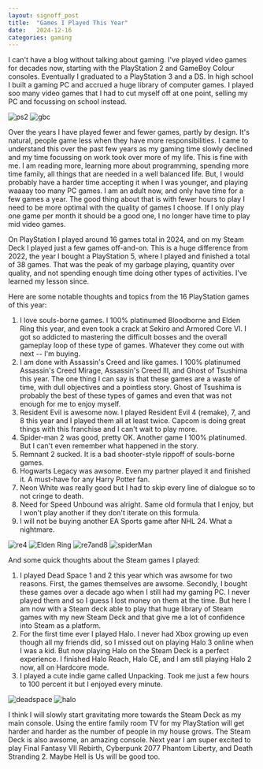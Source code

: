 ```yaml
---
layout: signoff_post
title:  "Games I Played This Year"
date:   2024-12-16
categories: gaming
---
```


I can't have a blog without talking about gaming.
I've played video games for decades now, starting with the PlayStation 2 and GameBoy Colour consoles.
Eventually I graduated to a PlayStation 3 and a DS.
In high school I built a gaming PC and accrued a huge library of computer games. 
I played soo many video games that I had to cut myself off at one point, selling my PC and focussing on school instead. 

![ps2](https://www.lifewire.com/thmb/YljTSuEHBxdV5qRvvnewKmRTkB8=/1500x0/filters:no_upscale():max_bytes(150000):strip_icc()/playstation2-75a4c7cb06ea40a597c267ee3662681a.jpg)
![gbc](https://i.ytimg.com/vi/la--KfCQKA4/hq720.jpg?sqp=-oaymwEhCK4FEIIDSFryq4qpAxMIARUAAAAAGAElAADIQj0AgKJD&rs=AOn4CLCJxwr32lVrKKRNHX2-Q_99kRjpcA)


Over the years I have played fewer and fewer games, partly by design.
It's natural, people game less when they have more responsibilities.
I came to understand this over the past few years as my gaming time slowly declined and my time focussing on work took over more of my life. 
This is fine with me.
I am reading more, learning more about programming, spending more time family, all things that are needed in a well balanced life. 
But, I would probably have a harder time accepting it when I was younger, and playing waaaay too many PC games. 
I am an adult now, and only have time for a few games a year. 
The good thing about that is with fewer hours to play I need to be more optimal with the quality of games I choose.
If I only play one game per month it should be a good one, I no longer have time to play mid video games.

On PlayStation I played around 16 games total in 2024, and on my Steam Deck I played just a few games off-and-on.
This is a huge difference from 2022, the year I bought a PlayStation 5, where I played and finished a total of 38 games.
That was the peak of my garbage playing, quantity over quality, and not spending enough time doing other types of activities.
I've learned my lesson since.

Here are some notable thoughts and topics from the 16 PlayStation games of this year:

1. I love souls-borne games. I 100% platinumed Bloodborne and Elden Ring this year, and even took a crack at Sekiro and Armored Core VI. I got so addicted to mastering the difficult bosses and the overall gameplay loop of these type of games. Whatever they come out with next -- I'm buying. 
2. I am done with Assassin's Creed and like games. I 100% platinumed Assassin's Creed Mirage, Assassin's Creed III, and Ghost of Tsushima this year. The one thing I can say is that these games are a waste of time, with dull objectives and a pointless story. Ghost of Tsushima is probably the best of these types of games and even that was not enough for me to enjoy myself.
3. Resident Evil is awesome now. I played Resident Evil 4 (remake), 7, and 8 this year and I played them all at least twice. Capcom is doing great things with this franchise and I can't wait to play more.
4. Spider-man 2 was good, pretty OK. Another game I 100% platinumed. But I can't even remember what happened in the story. 
5. Remnant 2 sucked. It is a bad shooter-style rippoff of souls-borne games.
6. Hogwarts Legacy was awsome. Even my partner played it and finished it. A must-have for any Harry Potter fan. 
7. Neon White was really good but I had to skip every line of dialogue so to not cringe to death.
8. Need for Speed Unbound was alright. Same old formula that I enjoy, but I won't play another if they don't iterate on this formula.
9. I will not be buying another EA Sports game after NHL 24. What a nightmare.

![re4](https://www.residentevil.com/re4/assets/images/trailer/thumb-220603-re.jpg)
![Elden Ring](https://images.ladbible.com/resize?type=webp&quality=70&width=3840&fit=contain&gravity=auto&url=https://images.ladbiblegroup.com/v3/assets/bltbc1876152fcd9f07/blt220f481047315ae0/633d48a117b7fa1113c9195a/bbtv.png)
![re7and8](https://encrypted-tbn0.gstatic.com/images?q=tbn:ANd9GcSYau-y-D2kSfTPqOkdHgzYwLgbVgnOhuQjmw&s)
![spiderMan](https://i.ytimg.com/vi/3MVohpYMrbQ/maxresdefault.jpg)

And some quick thoughts about the Steam games I played:

1. I played Dead Space 1 and 2 this year which was awsome for two reasons. First, the games themselves are awsome. Secondly, I bought these games over a decade ago when I still had my gaming PC. I never played them and so I guess I lost money on them at the time. But here I am now with a Steam deck able to play that huge library of Steam games with my new Steam Deck and that give me a lot of confidence into Steam as a platform.
2. For the first time ever I played Halo. I never had Xbox growing up even though all my friends did, so I missed out on playing Halo 3 online when I was a kid. But now playing Halo on the Steam Deck is a perfect experience. I finished Halo Reach, Halo CE, and I am still playing Halo 2 now, all on Hardcore mode.
3. I played a cute indie game called Unpacking. Took me just a few hours to 100 percent it but I enjoyed every minute.

![deadspace](https://static0.gamerantimages.com/wordpress/wp-content/uploads/2024/01/why-dead-space-2-remake-might-have-a-harder-time-standing-out.jpg)
![halo](https://media.gq.com/photos/5b352dfc7556ff39f919e78a/16:9/w_2560%2Cc_limit/halo-show-showtime-gq.jpghttps://media.gq.com/photos/5b352dfc7556ff39f919e78a/16:9/w_2560%2Cc_limit/halo-show-showtime-gq.jpg)

I think I will slowly start gravitating more towards the Steam Deck as my main console.
Using the entire family room TV for my PlayStation will get harder and harder as the number of people in my house grows.
The Steam Deck is also awsome, an amazing console. 
Next year I am super excited to play Final Fantasy VII Rebirth, Cyberpunk 2077 Phantom Liberty, and Death Stranding 2. Maybe Hell is Us will be good too.